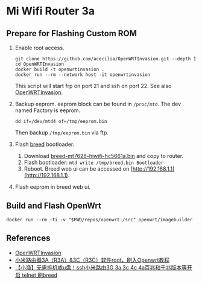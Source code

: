 # Mi Wifi Router 3a

## Prepare for Flashing Custom ROM

1. Enable root access.

   ```
   git clone https://github.com/acecilia/OpenWRTInvasion.git --depth 1
   cd OpenWRTInvasion
   docker build -t openwrtinvasion .
   docker run --rm --network host -it openwrtinvasion
   ```

   This script will start frp on port 21 and ssh on port 22.
   See also [OpenWRTInvasion](https://github.com/acecilia/OpenWRTInvasion).

1. Backup eeprom. eeprom block can be found in `/proc/mtd`.
   The dev named Factory is eeprom.

   ```
   dd if=/dev/mtd4 of=/tmp/eeprom.bin
   ```

   Then backup `/tmp/eeprom.bin` via ftp.

1. Flash [breed](https://www.right.com.cn/forum/thread-161906-1-1.html) bootloader.

   1. Download [breed-mt7628-hiwifi-hc5661a.bin](https://breed.hackpascal.net/breed-mt7628-hiwifi-hc5661a.bin) and copy to router.
   2. Flash bootloader: `mtd write /tmp/breed.bin Bootloader`
   3. Reboot. Breed web ui can be accessed on [http://192.168.1.1](http://192.168.1.1).

1. Flash eeprom in breed web ui.

## Build and Flash OpenWrt

```
docker run --rm -ti -v "$PWD/repos/openwrt:/src" openwrt/imagebuilder
```


## References

* [OpenWRTInvasion](https://github.com/acecilia/OpenWRTInvasion)
* [小米路由器3A（R3A）&3C（R3C）软件root，刷入Openwrt教程](https://www.right.com.cn/forum/thread-5459952-1-1.html)
* [【小渔】无需拆机或u盘！ssh小米路由3G 3a 3c 4c 4a百兆和千兆版本等开启 telnet 刷breed](https://yuos.top/d/39-xiao-yu-wu-xu-chai-ji-huo-upan-sshxiao-mi-lu-you-3g-3a-3c-4c-4abai-zhao-he-qian-zhao-ban-ben-deng-kai-qi-telnet-shua-breed)
